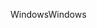 <span data-ttu-id="197c4-101">Windows</span><span class="sxs-lookup"><span data-stu-id="197c4-101">Windows</span></span>